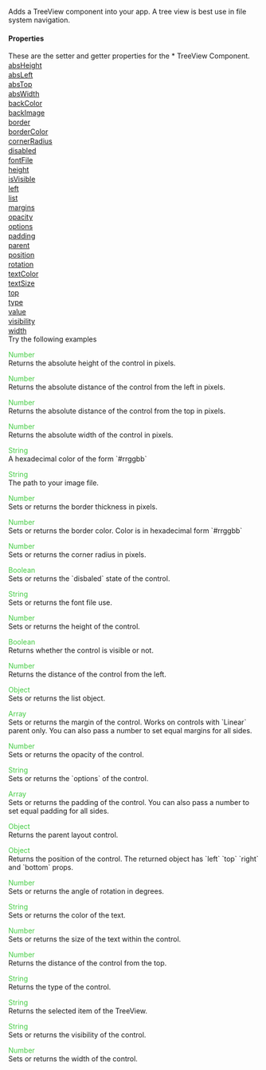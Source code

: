 Adds a TreeView component into your app. A tree view is best use in file system navigation.
<h4>Properties</h4>These are the setter and getter properties for the *  TreeView Component.<div class="samp" style="margin-top:2px;"><a href="#absheight-0" data-transition="pop" data-rel="popup" class="ui-link">absHeight </a></div><div class="samp" style="margin-top:2px;"><a href="#absleft-5" data-transition="pop" data-rel="popup" class="ui-link">absLeft </a></div><div class="samp" style="margin-top:2px;"><a href="#abstop-10" data-transition="pop" data-rel="popup" class="ui-link">absTop </a></div><div class="samp" style="margin-top:2px;"><a href="#abswidth-15" data-transition="pop" data-rel="popup" class="ui-link">absWidth </a></div><div class="samp" style="margin-top:2px;"><a href="#backcolor-20" data-transition="pop" data-rel="popup" class="ui-link">backColor </a></div><div class="samp" style="margin-top:2px;"><a href="#backimage-25" data-transition="pop" data-rel="popup" class="ui-link">backImage </a></div><div class="samp" style="margin-top:2px;"><a href="#border-30" data-transition="pop" data-rel="popup" class="ui-link">border </a></div><div class="samp" style="margin-top:2px;"><a href="#bordercolor-35" data-transition="pop" data-rel="popup" class="ui-link">borderColor </a></div><div class="samp" style="margin-top:2px;"><a href="#cornerradius-40" data-transition="pop" data-rel="popup" class="ui-link">cornerRadius </a></div><div class="samp" style="margin-top:2px;"><a href="#disabled-45" data-transition="pop" data-rel="popup" class="ui-link">disabled </a></div><div class="samp" style="margin-top:2px;"><a href="#fontfile-50" data-transition="pop" data-rel="popup" class="ui-link">fontFile </a></div><div class="samp" style="margin-top:2px;"><a href="#height-55" data-transition="pop" data-rel="popup" class="ui-link">height </a></div><div class="samp" style="margin-top:2px;"><a href="#isvisible-60" data-transition="pop" data-rel="popup" class="ui-link">isVisible </a></div><div class="samp" style="margin-top:2px;"><a href="#left-65" data-transition="pop" data-rel="popup" class="ui-link">left </a></div><div class="samp" style="margin-top:2px;"><a href="#list-70" data-transition="pop" data-rel="popup" class="ui-link">list </a></div><div class="samp" style="margin-top:2px;"><a href="#margins-75" data-transition="pop" data-rel="popup" class="ui-link">margins </a></div><div class="samp" style="margin-top:2px;"><a href="#opacity-80" data-transition="pop" data-rel="popup" class="ui-link">opacity </a></div><div class="samp" style="margin-top:2px;"><a href="#options-85" data-transition="pop" data-rel="popup" class="ui-link">options </a></div><div class="samp" style="margin-top:2px;"><a href="#padding-90" data-transition="pop" data-rel="popup" class="ui-link">padding </a></div><div class="samp" style="margin-top:2px;"><a href="#parent-95" data-transition="pop" data-rel="popup" class="ui-link">parent </a></div><div class="samp" style="margin-top:2px;"><a href="#position-100" data-transition="pop" data-rel="popup" class="ui-link">position </a></div><div class="samp" style="margin-top:2px;"><a href="#rotation-105" data-transition="pop" data-rel="popup" class="ui-link">rotation </a></div><div class="samp" style="margin-top:2px;"><a href="#textcolor-110" data-transition="pop" data-rel="popup" class="ui-link">textColor </a></div><div class="samp" style="margin-top:2px;"><a href="#textsize-115" data-transition="pop" data-rel="popup" class="ui-link">textSize </a></div><div class="samp" style="margin-top:2px;"><a href="#top-120" data-transition="pop" data-rel="popup" class="ui-link">top </a></div><div class="samp" style="margin-top:2px;"><a href="#type-125" data-transition="pop" data-rel="popup" class="ui-link">type </a></div><div class="samp" style="margin-top:2px;"><a href="#value-130" data-transition="pop" data-rel="popup" class="ui-link">value </a></div><div class="samp" style="margin-top:2px;"><a href="#visibility-135" data-transition="pop" data-rel="popup" class="ui-link">visibility </a></div><div class="samp" style="margin-top:2px;"><a href="#width-140" data-transition="pop" data-rel="popup" class="ui-link">width </a></div>
Try the following examples
<div data-role="popup" id="absheight-0" class="ui-content"><p><span style="color:#4c4;">Number</span><br>Returns the absolute height of the control in pixels.</p></div><div data-role="popup" id="absleft-5" class="ui-content"><p><span style="color:#4c4;">Number</span><br>Returns the absolute distance of the control from the left in pixels.</p></div><div data-role="popup" id="abstop-10" class="ui-content"><p><span style="color:#4c4;">Number</span><br>Returns the absolute distance of the control from the top in pixels.</p></div><div data-role="popup" id="abswidth-15" class="ui-content"><p><span style="color:#4c4;">Number</span><br>Returns the absolute width of the control in pixels.</p></div><div data-role="popup" id="backcolor-20" class="ui-content"><p><span style="color:#4c4;">String</span><br>A hexadecimal color of the form `#rrggbb`</p></div><div data-role="popup" id="backimage-25" class="ui-content"><p><span style="color:#4c4;">String</span><br>The path to your image file.</p></div><div data-role="popup" id="border-30" class="ui-content"><p><span style="color:#4c4;">Number</span><br>Sets or returns the border thickness in pixels.</p></div><div data-role="popup" id="bordercolor-35" class="ui-content"><p><span style="color:#4c4;">Number</span><br>Sets or returns the border color. Color is in hexadecimal form `#rrggbb`</p></div><div data-role="popup" id="cornerradius-40" class="ui-content"><p><span style="color:#4c4;">Number</span><br>Sets or returns the corner radius in pixels.</p></div><div data-role="popup" id="disabled-45" class="ui-content"><p><span style="color:#4c4;">Boolean</span><br>Sets or returns the `disbaled` state of the control.</p></div><div data-role="popup" id="fontfile-50" class="ui-content"><p><span style="color:#4c4;">String</span><br>Sets or returns the font file use.</p></div><div data-role="popup" id="height-55" class="ui-content"><p><span style="color:#4c4;">Number</span><br>Sets or returns the height of the control.</p></div><div data-role="popup" id="isvisible-60" class="ui-content"><p><span style="color:#4c4;">Boolean</span><br>Returns whether the control is visible or not.</p></div><div data-role="popup" id="left-65" class="ui-content"><p><span style="color:#4c4;">Number</span><br>Returns the distance of the control from the left.</p></div><div data-role="popup" id="list-70" class="ui-content"><p><span style="color:#4c4;">Object</span><br>Sets or returns the list object.</p></div><div data-role="popup" id="margins-75" class="ui-content"><p><span style="color:#4c4;">Array</span><br>Sets or returns the margin of the control. Works on controls with `Linear` parent only. You can also pass a number to set equal margins for all sides.</p></div><div data-role="popup" id="opacity-80" class="ui-content"><p><span style="color:#4c4;">Number</span><br>Sets or returns the opacity of the control.</p></div><div data-role="popup" id="options-85" class="ui-content"><p><span style="color:#4c4;">String</span><br>Sets or returns the `options` of the control.</p></div><div data-role="popup" id="padding-90" class="ui-content"><p><span style="color:#4c4;">Array</span><br>Sets or returns the padding of the control. You can also pass a number to set equal padding for all sides.</p></div><div data-role="popup" id="parent-95" class="ui-content"><p><span style="color:#4c4;">Object</span><br>Returns the parent layout control.</p></div><div data-role="popup" id="position-100" class="ui-content"><p><span style="color:#4c4;">Object</span><br>Returns the position of the control. The returned object has `left` `top` `right` and `bottom` props.</p></div><div data-role="popup" id="rotation-105" class="ui-content"><p><span style="color:#4c4;">Number</span><br>Sets or returns the angle of rotation in degrees.</p></div><div data-role="popup" id="textcolor-110" class="ui-content"><p><span style="color:#4c4;">String</span><br>Sets or returns the color of the text.</p></div><div data-role="popup" id="textsize-115" class="ui-content"><p><span style="color:#4c4;">Number</span><br>Sets or returns the size of the text within the control.</p></div><div data-role="popup" id="top-120" class="ui-content"><p><span style="color:#4c4;">Number</span><br>Returns the distance of the control from the top.</p></div><div data-role="popup" id="type-125" class="ui-content"><p><span style="color:#4c4;">String</span><br>Returns the type of the control.</p></div><div data-role="popup" id="value-130" class="ui-content"><p><span style="color:#4c4;">String</span><br>Returns the selected item of the TreeView.</p></div><div data-role="popup" id="visibility-135" class="ui-content"><p><span style="color:#4c4;">String</span><br>Sets or returns the visibility of the control.</p></div><div data-role="popup" id="width-140" class="ui-content"><p><span style="color:#4c4;">Number</span><br>Sets or returns the width of the control.</p></div>